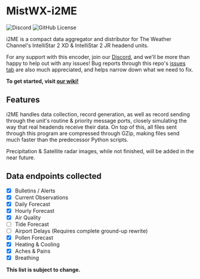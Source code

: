 # MistWX-i2ME
![Discord](https://img.shields.io/discord/1059354045971693568)
![GitHub License](https://img.shields.io/github/license/mewtek/mistwx-i2messageencoder)

i2ME is a compact data aggregator and distributor for The Weather Channel's IntelliStar 2 XD & IntelliStar 2 JR headend units.

For any support with this encoder, join our [Discord](https://discord.gg/hV2w5sZQxz), and we'll be more than happy to help out with any issues! Bug reports through this repo's [issues tab](https://github.com/mewtek/mistwx-i2messageencoder/issues) are also much appreciated, and helps narrow down what we need to fix.

**To get started, visit [our wiki!](https://github.com/mewtek/MistWX-i2ME/wiki/First%E2%80%90time-setup)**

## Features
i2ME handles data collection, record generation, as well as record sending through the unit's routine & priority message ports, closely simulating the way that real headends receive their data. On top of this, all files sent through this program are compressed through GZip, making files send much faster than the predecessor Python scripts.

Precipitation & Satellite radar images, while not finished, will be added in the near future.


## Data endpoints collected
- [x] Bulletins / Alerts
- [x] Current Observations
- [x] Daily Forecast
- [x] Hourly Forecast
- [x] Air Quality
- [ ] Tide Forecast 
- [ ] Airport Delays (Requires complete ground-up rewrite)
- [x] Pollen Forecast
- [x] Heating & Cooling
- [x] Aches & Pains
- [x] Breathing

**This list is subject to change.**
